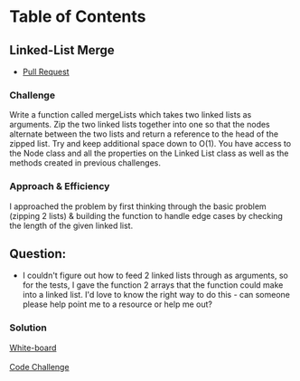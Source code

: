 # Table of Contents

## Linked-List Merge
- [Pull Request]()

### Challenge
Write a function called mergeLists which takes two linked lists as arguments. Zip the two linked lists together into one so that the nodes alternate between the two lists and return a reference to the head of the zipped list. Try and keep additional space down to O(1). You have access to the Node class and all the properties on the Linked List class as well as the methods created in previous challenges.

### Approach & Efficiency
I approached the problem by first thinking through the basic problem (zipping 2 lists) & building the function to handle edge cases by checking the length of the given linked list.

## Question:
- I couldn't figure out how to feed 2 linked lists through as arguments, so for the tests, I gave the function 2 arrays that the function could make into a linked list. I'd love to know the right way to do this - can someone please help point me to a resource or help me out?

### Solution
[White-board](./assets/llmerge.jpeg)</br></br>
[Code Challenge](ll-merge.js)